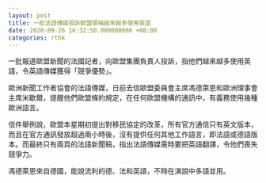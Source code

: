 ```yaml
---
layout: post
title: 一批法語傳媒投訴歐盟領袖越來越多使用英語
date: 2020-09-26 16:32:50.000000000 +08:00
categories: rthk
---
```


一批報道歐盟新聞的法國記者，向歐盟集團負責人投訴，指他們越來越多使用英語，令英語傳媒獲得「競爭優勢」。

歐洲新聞工作者協會的法語傳媒，日前去信歐盟委員會主席馮德萊恩和歐洲理事會主席米歇爾，提醒他們歐盟條約規定，在任何歐盟機構的通訊中，有義務使用幾種歐洲語言。

信件舉例說，歐盟本星期初提出對移民協定的改革，所有官方通信只有英文版本，而且在官方通訊發放超過兩小時後，沒有提供任何其他工作語言，即法語或德語版本。而最終只有兩頁的法語新聞稿，指出法語傳媒需時要把英語翻譯，令他們喪失競爭力。

馮德萊恩來自德國，能說流利的德、法和英語，不時在演說中多語並用。
